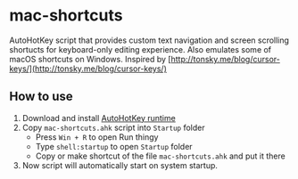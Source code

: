 # mac-shortcuts
AutoHotKey script that provides custom text navigation and screen scrolling shortucts for keyboard-only editing experience. Also emulates some of macOS shortcuts on Windows. Inspired by [http://tonsky.me/blog/cursor-keys/](http://tonsky.me/blog/cursor-keys/)

## How to use
1. Download and install [AutoHotKey runtime](https://autohotkey.com/)
2. Copy `mac-shortcuts.ahk` script into `Startup` folder
    - Press `Win + R` to open Run thingy
    - Type `shell:startup` to open `Startup` folder
    - Copy or make shortcut of the file `mac-shortcuts.ahk` and put it there
3. Now script will automatically start on system startup.